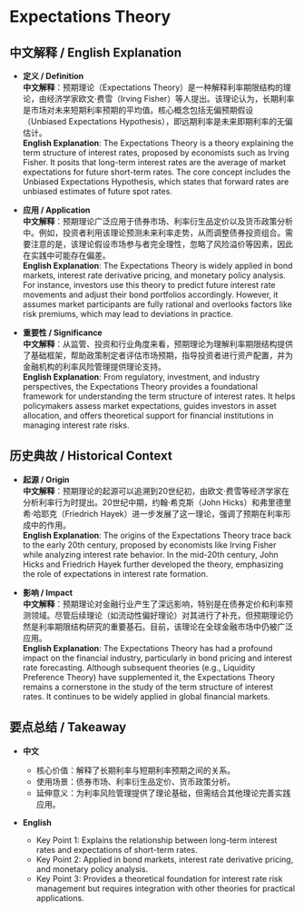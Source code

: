 # Expectations Theory

## 中文解释 / English Explanation

* **定义 / Definition**  
  **中文解释**：预期理论（Expectations Theory）是一种解释利率期限结构的理论，由经济学家欧文·费雪（Irving Fisher）等人提出。该理论认为，长期利率是市场对未来短期利率预期的平均值。核心概念包括无偏预期假设（Unbiased Expectations Hypothesis），即远期利率是未来即期利率的无偏估计。  
  **English Explanation**: The Expectations Theory is a theory explaining the term structure of interest rates, proposed by economists such as Irving Fisher. It posits that long-term interest rates are the average of market expectations for future short-term rates. The core concept includes the Unbiased Expectations Hypothesis, which states that forward rates are unbiased estimates of future spot rates.

* **应用 / Application**  
  **中文解释**：预期理论广泛应用于债券市场、利率衍生品定价以及货币政策分析中。例如，投资者利用该理论预测未来利率走势，从而调整债券投资组合。需要注意的是，该理论假设市场参与者完全理性，忽略了风险溢价等因素，因此在实践中可能存在偏差。  
  **English Explanation**: The Expectations Theory is widely applied in bond markets, interest rate derivative pricing, and monetary policy analysis. For instance, investors use this theory to predict future interest rate movements and adjust their bond portfolios accordingly. However, it assumes market participants are fully rational and overlooks factors like risk premiums, which may lead to deviations in practice.

* **重要性 / Significance**  
  **中文解释**：从监管、投资和行业角度来看，预期理论为理解利率期限结构提供了基础框架，帮助政策制定者评估市场预期，指导投资者进行资产配置，并为金融机构的利率风险管理提供理论支持。  
  **English Explanation**: From regulatory, investment, and industry perspectives, the Expectations Theory provides a foundational framework for understanding the term structure of interest rates. It helps policymakers assess market expectations, guides investors in asset allocation, and offers theoretical support for financial institutions in managing interest rate risks.

## 历史典故 / Historical Context

* **起源 / Origin**  
  **中文解释**：预期理论的起源可以追溯到20世纪初，由欧文·费雪等经济学家在分析利率行为时提出。20世纪中期，约翰·希克斯（John Hicks）和弗里德里希·哈耶克（Friedrich Hayek）进一步发展了这一理论，强调了预期在利率形成中的作用。  
  **English Explanation**: The origins of the Expectations Theory trace back to the early 20th century, proposed by economists like Irving Fisher while analyzing interest rate behavior. In the mid-20th century, John Hicks and Friedrich Hayek further developed the theory, emphasizing the role of expectations in interest rate formation.

* **影响 / Impact**  
  **中文解释**：预期理论对金融行业产生了深远影响，特别是在债券定价和利率预测领域。尽管后续理论（如流动性偏好理论）对其进行了补充，但预期理论仍然是利率期限结构研究的重要基石。目前，该理论在全球金融市场中仍被广泛应用。  
  **English Explanation**: The Expectations Theory has had a profound impact on the financial industry, particularly in bond pricing and interest rate forecasting. Although subsequent theories (e.g., Liquidity Preference Theory) have supplemented it, the Expectations Theory remains a cornerstone in the study of the term structure of interest rates. It continues to be widely applied in global financial markets.

## 要点总结 / Takeaway

* **中文**  
  - 核心价值：解释了长期利率与短期利率预期之间的关系。  
  - 使用场景：债券市场、利率衍生品定价、货币政策分析。  
  - 延伸意义：为利率风险管理提供了理论基础，但需结合其他理论完善实践应用。  

* **English**  
  - Key Point 1: Explains the relationship between long-term interest rates and expectations of short-term rates.  
  - Key Point 2: Applied in bond markets, interest rate derivative pricing, and monetary policy analysis.  
  - Key Point 3: Provides a theoretical foundation for interest rate risk management but requires integration with other theories for practical applications.